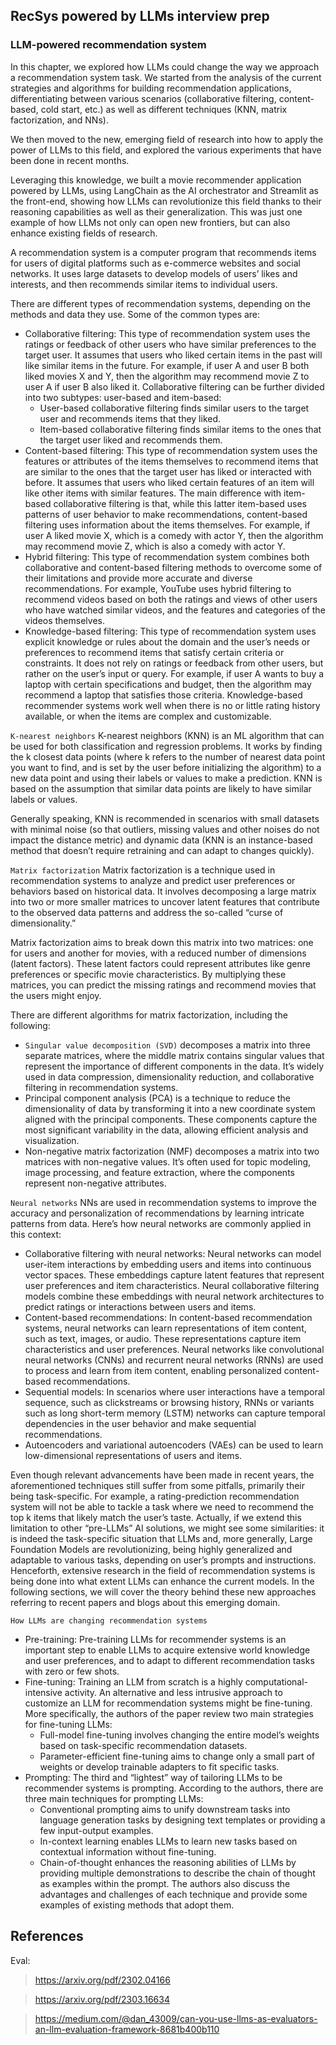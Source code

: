## RecSys powered by LLMs interview prep

### LLM-powered recommendation system
In this chapter, we explored how LLMs could change the way we approach a recommendation system task. We started from the analysis of the current strategies and algorithms for building recommendation applications, differentiating between various scenarios (collaborative filtering, content-based, cold start, etc.) as well as different techniques (KNN, matrix factorization, and NNs).

We then moved to the new, emerging field of research into how to apply the power of LLMs to this field, and explored the various experiments that have been done in recent months.

Leveraging this knowledge, we built a movie recommender application powered by LLMs, using LangChain as the AI orchestrator and Streamlit as the front-end, showing how LLMs can revolutionize this field thanks to their reasoning capabilities as well as their generalization. This was just one example of how LLMs not only can open new frontiers, but can also enhance existing fields of research.

A recommendation system is a computer program that recommends items for users of digital platforms such as e-commerce websites and social networks. It uses large datasets to develop models of users’ likes and interests, and then recommends similar items to individual users.

There are different types of recommendation systems, depending on the methods and data they use. Some of the common types are:
- Collaborative filtering: This type of recommendation system uses the ratings or feedback of other users who have similar preferences to the target user. It assumes that users who liked certain items in the past will like similar items in the future. For example, if user A and user B both liked movies X and Y, then the algorithm may recommend movie Z to user A if user B also liked it.
Collaborative filtering can be further divided into two subtypes: user-based and item-based:
  - User-based collaborative filtering finds similar users to the target user and recommends items that they liked.
  - Item-based collaborative filtering finds similar items to the ones that the target user liked and recommends them.
- Content-based filtering: This type of recommendation system uses the features or attributes of the items themselves to recommend items that are similar to the ones that the target user has liked or interacted with before. It assumes that users who liked certain features of an item will like other items with similar features. The main difference with item-based collaborative filtering is that, while this latter item-based uses patterns of user behavior to make recommendations, content-based filtering uses information about the items themselves. For example, if user A liked movie X, which is a comedy with actor Y, then the algorithm may recommend movie Z, which is also a comedy with actor Y.
- Hybrid filtering: This type of recommendation system combines both collaborative and content-based filtering methods to overcome some of their limitations and provide more accurate and diverse recommendations. For example, YouTube uses hybrid filtering to recommend videos based on both the ratings and views of other users who have watched similar videos, and the features and categories of the videos themselves.
- Knowledge-based filtering: This type of recommendation system uses explicit knowledge or rules about the domain and the user’s needs or preferences to recommend items that satisfy certain criteria or constraints. It does not rely on ratings or feedback from other users, but rather on the user’s input or query. For example, if user A wants to buy a laptop with certain specifications and budget, then the algorithm may recommend a laptop that satisfies those criteria. Knowledge-based recommender systems work well when there is no or little rating history available, or when the items are complex and customizable.

`K-nearest neighbors`
K-nearest neighbors (KNN) is an ML algorithm that can be used for both classification and regression problems. It works by finding the k closest data points (where k refers to the number of nearest data point you want to find, and is set by the user before initializing the algorithm) to a new data point and using their labels or values to make a prediction. KNN is based on the assumption that similar data points are likely to have similar labels or values.

Generally speaking, KNN is recommended in scenarios with small datasets with minimal noise (so that outliers, missing values and other noises do not impact the distance metric) and dynamic data (KNN is an instance-based method that doesn’t require retraining and can adapt to changes quickly).

`Matrix factorization`
Matrix factorization is a technique used in recommendation systems to analyze and predict user preferences or behaviors based on historical data. It involves decomposing a large matrix into two or more smaller matrices to uncover latent features that contribute to the observed data patterns and address the so-called “curse of dimensionality.”

Matrix factorization aims to break down this matrix into two matrices: one for users and another for movies, with a reduced number of dimensions (latent factors). These latent factors could represent attributes like genre preferences or specific movie characteristics. By multiplying these matrices, you can predict the missing ratings and recommend movies that the users might enjoy.

There are different algorithms for matrix factorization, including the following:
- `Singular value decomposition (SVD)` decomposes a matrix into three separate matrices, where the middle matrix contains singular values that represent the importance of different components in the data. It’s widely used in data compression, dimensionality reduction, and collaborative filtering in recommendation systems.
- Principal component analysis (PCA) is a technique to reduce the dimensionality of data by transforming it into a new coordinate system aligned with the principal components. These components capture the most significant variability in the data, allowing efficient analysis and visualization.
- Non-negative matrix factorization (NMF) decomposes a matrix into two matrices with non-negative values. It’s often used for topic modeling, image processing, and feature extraction, where the components represent non-negative attributes.

`Neural networks`
NNs are used in recommendation systems to improve the accuracy and personalization of recommendations by learning intricate patterns from data. Here’s how neural networks are commonly applied in this context:
- Collaborative filtering with neural networks: Neural networks can model user-item interactions by embedding users and items into continuous vector spaces. These embeddings capture latent features that represent user preferences and item characteristics. Neural collaborative filtering models combine these embeddings with neural network architectures to predict ratings or interactions between users and items.
- Content-based recommendations: In content-based recommendation systems, neural networks can learn representations of item content, such as text, images, or audio. These representations capture item characteristics and user preferences. Neural networks like convolutional neural networks (CNNs) and recurrent neural networks (RNNs) are used to process and learn from item content, enabling personalized content-based recommendations.
- Sequential models: In scenarios where user interactions have a temporal sequence, such as clickstreams or browsing history, RNNs or variants such as long short-term memory (LSTM) networks can capture temporal dependencies in the user behavior and make sequential recommendations.
- Autoencoders and variational autoencoders (VAEs) can be used to learn low-dimensional representations of users and items.

Even though relevant advancements have been made in recent years, the aforementioned techniques still suffer from some pitfalls, primarily their being task-specific. For example, a rating-prediction recommendation system will not be able to tackle a task where we need to recommend the top k items that likely match the user’s taste. Actually, if we extend this limitation to other “pre-LLMs” AI solutions, we might see some similarities: it is indeed the task-specific situation that LLMs and, more generally, Large Foundation Models are revolutionizing, being highly generalized and adaptable to various tasks, depending on user’s prompts and instructions. Henceforth, extensive research in the field of recommendation systems is being done into what extent LLMs can enhance the current models. In the following sections, we will cover the theory behind these new approaches referring to recent papers and blogs about this emerging domain.

`How LLMs are changing recommendation systems`
- Pre-training: Pre-training LLMs for recommender systems is an important step to enable LLMs to acquire extensive world knowledge and user preferences, and to adapt to different recommendation tasks with zero or few shots.
- Fine-tuning: Training an LLM from scratch is a highly computational-intensive activity. An alternative and less intrusive approach to customize an LLM for recommendation systems might be fine-tuning.
More specifically, the authors of the paper review two main strategies for fine-tuning LLMs:
  - Full-model fine-tuning involves changing the entire model’s weights based on task-specific recommendation datasets.
  - Parameter-efficient fine-tuning aims to change only a small part of weights or develop trainable adapters to fit specific tasks.
- Prompting: The third and “lightest” way of tailoring LLMs to be recommender systems is prompting. According to the authors, there are three main techniques for prompting LLMs:
  - Conventional prompting aims to unify downstream tasks into language generation tasks by designing text templates or providing a few input-output examples.
  - In-context learning enables LLMs to learn new tasks based on contextual information without fine-tuning.
  - Chain-of-thought enhances the reasoning abilities of LLMs by providing multiple demonstrations to describe the chain of thought as examples within the prompt. The authors also discuss the advantages and challenges of each technique and provide some examples of existing methods that adopt them.




## References

Eval:
> https://arxiv.org/pdf/2302.04166

> https://arxiv.org/pdf/2303.16634

> https://medium.com/@dan_43009/can-you-use-llms-as-evaluators-an-llm-evaluation-framework-8681b400b110
